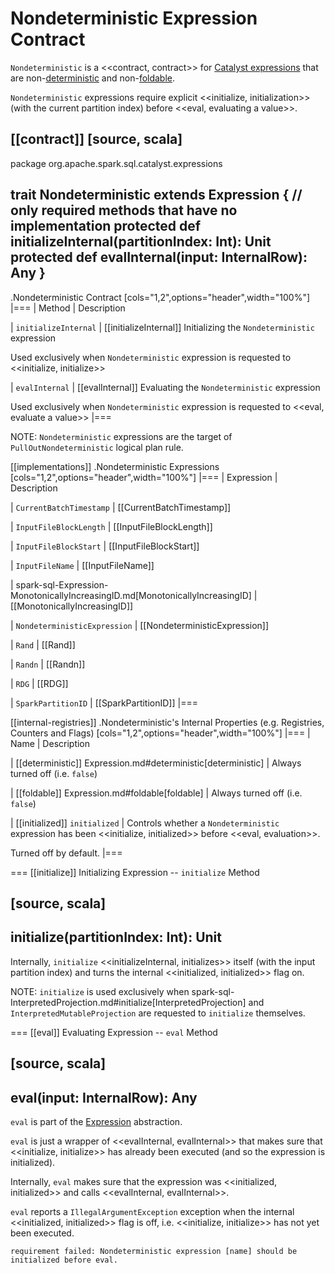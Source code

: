 # Nondeterministic Expression Contract

`Nondeterministic` is a <<contract, contract>> for [Catalyst expressions](Expression.md) that are non-[deterministic](#deterministic) and non-[foldable](#foldable).

`Nondeterministic` expressions require explicit <<initialize, initialization>> (with the current partition index) before <<eval, evaluating a value>>.

[[contract]]
[source, scala]
----
package org.apache.spark.sql.catalyst.expressions

trait Nondeterministic extends Expression {
  // only required methods that have no implementation
  protected def initializeInternal(partitionIndex: Int): Unit
  protected def evalInternal(input: InternalRow): Any
}
----

.Nondeterministic Contract
[cols="1,2",options="header",width="100%"]
|===
| Method
| Description

| `initializeInternal`
| [[initializeInternal]] Initializing the `Nondeterministic` expression

Used exclusively when `Nondeterministic` expression is requested to <<initialize, initialize>>

| `evalInternal`
| [[evalInternal]] Evaluating the `Nondeterministic` expression

Used exclusively when `Nondeterministic` expression is requested to <<eval, evaluate a value>>
|===

NOTE: `Nondeterministic` expressions are the target of `PullOutNondeterministic` logical plan rule.

[[implementations]]
.Nondeterministic Expressions
[cols="1,2",options="header",width="100%"]
|===
| Expression
| Description

| `CurrentBatchTimestamp`
| [[CurrentBatchTimestamp]]

| `InputFileBlockLength`
| [[InputFileBlockLength]]

| `InputFileBlockStart`
| [[InputFileBlockStart]]

| `InputFileName`
| [[InputFileName]]

| spark-sql-Expression-MonotonicallyIncreasingID.md[MonotonicallyIncreasingID]
| [[MonotonicallyIncreasingID]]

| `NondeterministicExpression`
| [[NondeterministicExpression]]

| `Rand`
| [[Rand]]

| `Randn`
| [[Randn]]

| `RDG`
| [[RDG]]

| `SparkPartitionID`
| [[SparkPartitionID]]
|===

[[internal-registries]]
.Nondeterministic's Internal Properties (e.g. Registries, Counters and Flags)
[cols="1,2",options="header",width="100%"]
|===
| Name
| Description

| [[deterministic]] Expression.md#deterministic[deterministic]
| Always turned off (i.e. `false`)

| [[foldable]] Expression.md#foldable[foldable]
| Always turned off (i.e. `false`)

| [[initialized]] `initialized`
| Controls whether a `Nondeterministic` expression has been <<initialize, initialized>> before <<eval, evaluation>>.

Turned off by default.
|===

=== [[initialize]] Initializing Expression -- `initialize` Method

[source, scala]
----
initialize(partitionIndex: Int): Unit
----

Internally, `initialize` <<initializeInternal, initializes>> itself (with the input partition index) and turns the internal <<initialized, initialized>> flag on.

NOTE: `initialize` is used exclusively when spark-sql-InterpretedProjection.md#initialize[InterpretedProjection] and `InterpretedMutableProjection` are requested to `initialize` themselves.

=== [[eval]] Evaluating Expression -- `eval` Method

[source, scala]
----
eval(input: InternalRow): Any
----

`eval` is part of the [Expression](Expression.md#eval) abstraction.

`eval` is just a wrapper of <<evalInternal, evalInternal>> that makes sure that <<initialize, initialize>> has already been executed (and so the expression is initialized).

Internally, `eval` makes sure that the expression was <<initialized, initialized>> and calls <<evalInternal, evalInternal>>.

`eval` reports a `IllegalArgumentException` exception when the internal <<initialized, initialized>> flag is off, i.e. <<initialize, initialize>> has not yet been executed.

```text
requirement failed: Nondeterministic expression [name] should be initialized before eval.
```
